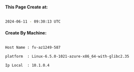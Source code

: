 
   
#### This Page Create at:

```bash

2024-06-11 - 09:30:13 UTC

```

#### Create By Machine:

```bash

Host Name : fv-az1249-587

platform  : Linux-6.5.0-1021-azure-x86_64-with-glibc2.35

Ip Local  : 10.1.0.4

```

